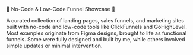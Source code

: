 🚀 No-Code & Low-Code Funnel Showcase 🚀

A curated collection of landing pages, sales funnels, and marketing sites built with no-code and low-code tools like ClickFunnels and GoHighLevel. Most examples originate from Figma designs, brought to life as functional funnels. Some were fully designed and built by me, while others involved simple updates or minimal intervention.
